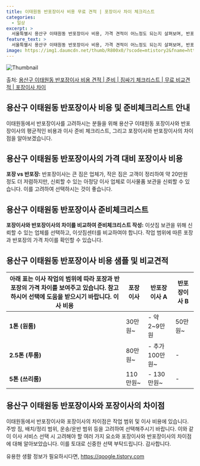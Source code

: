 ```yaml
---
title: 이태원동 반포장이사 비용 무료 견적 | 포장이사 차이 체크리스트
categories:
  - 일상
excerpt: >
  서울특별시 용산구 이태원동 반포장이사 비용, 가격 견적이 어느정도 되는지 살펴보며, 반포장이사를 준비함에 있어 짐싸기 준비 체크리스트가 무엇인지 보겠습니다. 마지막으로 포장이사와 차이점을 통해 무료 비교견적으로 어떤 것이 더 합리적인 선택인지 공유 드립니다.용산구 이태원동 포장이사 견적 샘플 보기 👈 클릭용산구 이태원동 포장이사 가격 살펴보기 👈 클릭용산구 이태원동 반포장이사 평균 이사 비용평수용산구 이태원동 평균 이사 비용원룸 이사9평 이하 (1톤)30만원~투룸/쓰리룸 이사16평 ~ 20평 (2.5톤)80만원~쓰리룸 이사21평 (5톤) ~110만원~우리집 무료 이사견적 받기 👈 클릭포장 vs 반포장: 가장 큰 차이점포장은 이사 전반을 담당하는 반면, 반포장은 큰 짐은 업체가, 작은 짐은 고객이 정..
feature_text: >
  서울특별시 용산구 이태원동 반포장이사 비용, 가격 견적이 어느정도 되는지 살펴보며, 반포장이사를 준비함에 있어 짐싸기 준비 체크리스트가 무엇인지 보겠습니다. 마지막으로 포장이사와 차이점을 통해 무료 비교견적으로 어떤 것이 더 합리적인 선택인지 공유 드립니다.용산구 이태원동 포장이사 견적 샘플 보기 👈 클릭용산구 이태원동 포장이사 가격 살펴보기 👈 클릭용산구 이태원동 반포장이사 평균 이사 비용평수용산구 이태원동 평균 이사 비용원룸 이사9평 이하 (1톤)30만원~투룸/쓰리룸 이사16평 ~ 20평 (2.5톤)80만원~쓰리룸 이사21평 (5톤) ~110만원~우리집 무료 이사견적 받기 👈 클릭포장 vs 반포장: 가장 큰 차이점포장은 이사 전반을 담당하는 반면, 반포장은 큰 짐은 업체가, 작은 짐은 고객이 정..
image: https://img1.daumcdn.net/thumb/R800x0/?scode=mtistory2&fname=https%3A%2F%2Fblog.kakaocdn.net%2Fdn%2FCfKk7%2FbtsHe4eRBTT%2FStCSjPQjyVsvleNHewxkqK%2Fimg.webp
---
```


![Thumbnail](https://img1.daumcdn.net/thumb/R800x0/?scode=mtistory2&fname=https%3A%2F%2Fblog.kakaocdn.net%2Fdn%2FCfKk7%2FbtsHe4eRBTT%2FStCSjPQjyVsvleNHewxkqK%2Fimg.webp)

<p>출처: <a href="https://qoogle.tistory.com/9958" rel="dofollow">용산구 이태원동 반포장이사 비용 견적 | 준비 | 짐싸기 체크리스트 | 무료 비교견적 | 포장이사 차이</a> </p>

## 용산구 이태원동 반포장이사 비용 및 준비체크리스트 안내

이태원동에서 반포장이사를 고려하시는 분들을 위해 용산구 이태원동 포장이사와 반포장이사의 평균적인 비용과 이사 준비 체크리스트, 그리고
포장이사와 반포장이사의 차이점을 알아보겠습니다.

## 용산구 이태원동 반포장이사의 가격 대비 포장이사 비용

**포장 vs 반포장:** 반포장이사는 큰 짐은 업체가, 작은 짐은 고객이 정리하여 약 20만원 정도 더 저렴하지만, 신뢰할 수 있는 아정당
이사 업체로 이사물품 보관을 신뢰할 수 있습니다. 이를 고려하여 선택하시는 것이 좋습니다.

## 용산구 이태원동 반포장이사 준비체크리스트

**포장이사와 반포장이사의 차이를 비교하여 준비체크리스트 작성:** 이삿짐 보관을 위해 신뢰할 수 있는 업체를 선택하고, 이삿짐센터를
비교하여야 합니다. 작업 범위에 따른 포장과 반포장의 가격 차이를 확인할 수 있습니다.

## 용산구 이태원동 반포장이사 비용 샘플 및 비교견적

아래 표는 이사 작업의 범위에 따라 포장과 반포장의 가격 차이를 보여주고 있습니다. 참고하시어 선택에 도움을 받으시기 바랍니다.  **이사 비용** | **포장이사** | **반포장이사 A** | **반포장이사 B**  
---|---|---|---  
**1톤 (원룸)** | 30만원~ | \- 약 2~9만원 | 50만원~  
**2.5톤 (투룸)** | 80만원~ | \- 추가 100만원~ | -  
**5톤 (쓰리룸)** | 110만원~ | \- 130만원~ | -  
  
## 용산구 이태원동 반포장이사와 포장이사의 차이점

이태원동에서 반포장이사와 포장이사의 차이점은 작업 범위 및 이사 비용에 있습니다. 주방 짐, 배치/정리 범위, 운송/운반 범위 등을 고려하여
선택해주시기 바랍니다. 이와 같이 이사 서비스 선택 시 고려해야 할 여러 가지 요소와 포장이사와 반포장이사의 차이점에 대해 알아보았습니다.
이를 토대로 신중한 선택 부탁드립니다. 감사합니다.



 

유용한 생활 정보가 필요하시다면, <a href="https://qoogle.tistory.com" rel="dofollow">https://qoogle.tistory.com</a>


